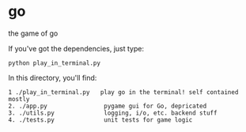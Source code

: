# go
the game of go

If you've got the dependencies, just type:
    
    python play_in_terminal.py

In this directory, you'll find:

    1 ./play_in_terminal.py   play go in the terminal! self contained mostly
    2. ./app.py                pygame gui for Go, depricated
    3. ./utils.py              logging, i/o, etc. backend stuff
    4. ./tests.py              unit tests for game logic
